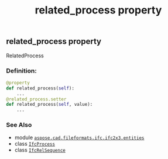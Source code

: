﻿---
title: related_process property
second_title: Aspose.CAD for Python via .NET API References
description: 
type: docs
weight: 80
url: /aspose.cad.fileformats.ifc.ifc2x3.entities/ifcrelsequence/related_process/
is_root: false
---

## related_process property


RelatedProcess
### Definition:
```python
@property
def related_process(self):
    ...
@related_process.setter
def related_process(self, value):
    ...
```

### See Also
* module [`aspose.cad.fileformats.ifc.ifc2x3.entities`](../../)
* class [`IfcProcess`](/cad/python-net/aspose.cad.fileformats.ifc.ifc2x3.entities/ifcprocess)
* class [`IfcRelSequence`](/cad/python-net/aspose.cad.fileformats.ifc.ifc2x3.entities/ifcrelsequence)
